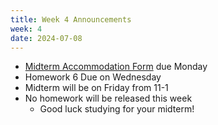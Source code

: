 ```yaml
---
title: Week 4 Announcements
week: 4
date: 2024-07-08
---
```


* [Midterm Accommodation Form](https://forms.gle/AEhR6qUsK93wEukU7) due Monday
* Homework 6 Due on Wednesday
* Midterm will be on Friday from 11-1
* No homework will be released this week
  * Good luck studying for your midterm! 
